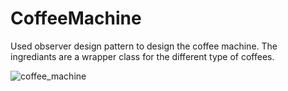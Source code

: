 # CoffeeMachine
Used observer design pattern to design the coffee machine.
The ingrediants are a wrapper class for the different type of coffees.

![coffee_machine](https://github.com/user-attachments/assets/aee14372-0a6f-4509-a230-9a5b1fb53701)

